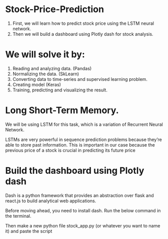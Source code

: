 # Stock-Price-Prediction

1. First, we will learn how to predict stock price using the LSTM neural network.
2. Then we will build a dashboard using Plotly dash for stock analysis.

# We will solve it by:

1. Reading and analyzing data. (Pandas)
2. Normalizing the data. (SkLearn)
3. Converting data to time-series and supervised learning problem.
4. Creating model (Keras)
5. Training, predicting and visualizing the result.

#  Long Short-Term Memory.

We will be using LSTM for this task, which is a variation of Recurrent Neural Network.

LSTMs are very powerful in sequence prediction problems because they’re able to store past information. This is important in our case because the previous price of a stock is crucial in predicting its future price

# Build the dashboard using Plotly dash

Dash is a python framework that provides an abstraction over flask and react.js to build analytical web applications.

Before moving ahead, you need to install dash. Run the below command in the terminal.

Then make a new python file stock_app.py (or whatever you want to name it) and paste the script


